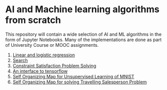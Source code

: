 # AI and Machine learning algorithms from scratch
This repository will contain a wide selection of AI and ML algorithms in the form of Jupyter Notebooks. 
Many of the implementations are done as part of University Course or MOOC assignments. 

1. [Linear and logistic regression](https://github.com/thomasht86/mlfs/blob/master/Linear%20and%20Logistic%20Regression.ipynb)
2. [Search](https://github.com/thomasht86/mlfs/blob/master/Search.ipynb)
3. [Constraint Satisfaction Problem Solving](https://github.com/thomasht86/mlfs/blob/master/CSP%20solver.ipynb)
4. [An interface to tensorflow](https://github.com/thomasht86/mlfs/blob/master/Interface%20to%20tensorflow.ipynb)
5. [Self Organizing Map for Unsupervised Learning of MNIST](https://github.com/thomasht86/mlfs/blob/master/SOM%20MNIST.ipynb)
6. [Self Organizing Map for solving Travelling Salesperson Problem](https://github.com/thomasht86/mlfs/blob/master/SOM%20TSP.ipynb)
